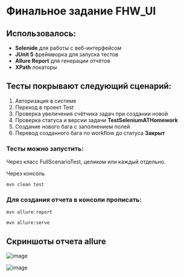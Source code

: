 # Финальное задание FHW_UI

## Использовалось:

- **Selenide** для работы с веб-интерфейсом
- **JUnit 5** фреймворка для запуска тестов
- **Allure Report** для генерации отчётов
- **XPath** локаторы

## Тесты покрывают следующий сценарий:

1. Авторизация в системе
2. Переход в проект Test
3. Проверка увеличения счётчика задач при создании новой
4. Проверка статуса и версии задачи **TestSeleniumATHomework**
5. Создание нового бага с заполнением полей
6. Перевод созданного бага по workflow до статуса **Закрыт**

### Тесты можно запустить:

Через класс FullScenarioTest, целиком или каждый отдельно.

Через консоль

`mvn clean test`

### Для создания отчета в консоли прописать:

`mvn allure:report`

`mvn allure:serve`

## Скриншоты отчета allure

![image](https://github.com/t2t2t2t/ImageForReadMe/blob/main/imageHW/main.jpg)

![image](https://github.com/t2t2t2t/ImageForReadMe/blob/main/imageHW/behaviors.jpg)